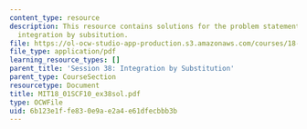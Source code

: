 ```yaml
---
content_type: resource
description: This resource contains solutions for the problem statements related to
  integration by subsitution.
file: https://ol-ocw-studio-app-production.s3.amazonaws.com/courses/18-01sc-single-variable-calculus-fall-2010/6b123e1ffe830e9ae2a4e61dfecbbb3b_MIT18_01SCF10_ex38sol.pdf
file_type: application/pdf
learning_resource_types: []
parent_title: 'Session 38: Integration by Substitution'
parent_type: CourseSection
resourcetype: Document
title: MIT18_01SCF10_ex38sol.pdf
type: OCWFile
uid: 6b123e1f-fe83-0e9a-e2a4-e61dfecbbb3b
---
```

